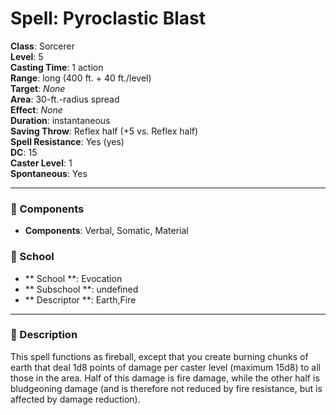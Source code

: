 
# Spell: Pyroclastic Blast
**Class**: Sorcerer  
**Level**: 5  
**Casting Time**: 1 action  
**Range**: long (400 ft. + 40 ft./level)  
**Target**: _None_  
**Area**: 30-ft.-radius spread  
**Effect**: _None_  
**Duration**: instantaneous  
**Saving Throw**: Reflex half (+5 vs. Reflex half)  
**Spell Resistance**: Yes (yes)  
**DC**: 15  
**Caster Level**: 1  
**Spontaneous**: Yes

---

### 🔮 Components
- **Components**: Verbal, Somatic, Material

### 🏫 School
- ** School **: Evocation
- ** Subschool **: undefined
- ** Descriptor **: Earth,Fire
---

### 📜 Description
This spell functions as fireball, except that you create burning chunks of earth that deal 1d8 points of damage per caster level (maximum 15d8) to all those in the area. Half of this damage is fire damage, while the other half is bludgeoning damage (and is therefore not reduced by fire resistance, but is affected by damage reduction).
